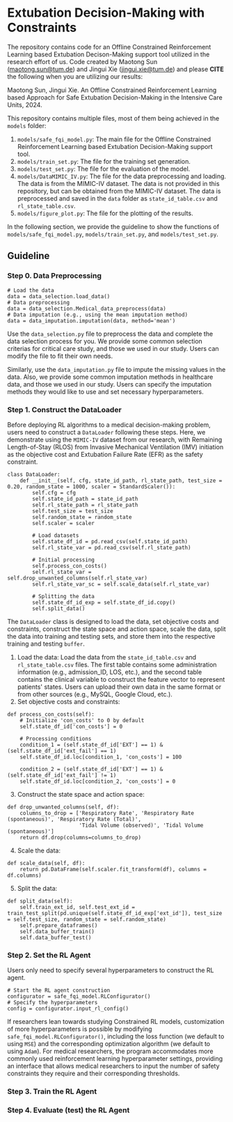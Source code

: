 # Extubation Decision-Making with Constraints 

The repository contains code for an Offline Constrained Reinforcement Learning based Extubation Decison-Making support
tool utilized in the research effort of us. Code created by Maotong Sun (maotong.sun@tum.de) and Jingui Xie (jingui.xie@tum.de) 
and please **CITE** the following when you are utilizing our results:

Maotong Sun, Jingui Xie. An Offline Constrained Reinforcement Learning based Approach for Safe Extubation Decision-Making in the Intensive Care Units, 2024.

This repository contains multiple files, most of them being achieved in the `models` folder:
1. `models/safe_fqi_model.py`: The main file for the Offline Constrained Reinforcement Learning based Extubation Decision-Making support tool.
2. `models/train_set.py`: The file for the training set generation.
3. `models/test_set.py`: The file for the evaluation of the model.
4. `models/DataMIMIC_IV.py`: The file for the data preprocessing and loading. 
The data is from the MIMIC-IV dataset. 
The data is not provided in this repository, 
but can be obtained from the MIMIC-IV dataset. 
The data is preprocessed and saved in the `data` folder as `state_id_table.csv` and `rl_state_table.csv`.
5. `models/figure_plot.py`: The file for the plotting of the results.

In the following section, we provide the guideline to show the functions of `models/safe_fqi_model.py`, 
`models/train_set.py`, and `models/test_set.py`.

## Guideline
### Step 0. Data Preprocessing
```
# Load the data
data = data_selection.load_data()
# Data preprocessing 
data = data_selection.Medical_data_preprocess(data)  
# Data imputation (e.g., using the mean imputation method)
data = data_imputation.imputation(data, method='mean')
```
Use the `data_selection.py` file to preprocess the data and complete the data selection process for you. We provide some 
common selection criterias for critical care study, and those we used in our study. Users can modify the file to fit their 
own needs.

Similarly, use the `data_imputation.py` file to impute the missing values in the data. Also, 
we provide some common imputation methods in healthcare data, and those we used in our study. 
Users can specify the imputation methods they would like to use and set necessary hyperparameters.

### Step 1. Construct the DataLoader
Before deploying RL algorithms to a medical decision-making problem, 
users need to construct a `DataLoader` following these steps. 
Here, we demonstrate using the `MIMIC-IV` dataset from our research, 
with Remaining Length-of-Stay (RLOS) from Invasive Mechanical Ventilation (IMV) initiation as the objective cost 
and Extubation Failure Rate (EFR) as the safety constraint.
```
class DataLoader:
    def __init__(self, cfg, state_id_path, rl_state_path, test_size = 0.20, random_state = 1000, scaler = StandardScaler()):
        self.cfg = cfg
        self.state_id_path = state_id_path
        self.rl_state_path = rl_state_path
        self.test_size = test_size
        self.random_state = random_state
        self.scaler = scaler

        # Load datasets
        self.state_df_id = pd.read_csv(self.state_id_path)
        self.rl_state_var = pd.read_csv(self.rl_state_path)

        # Initial processing
        self.process_con_costs()
        self.rl_state_var = self.drop_unwanted_columns(self.rl_state_var)
        self.rl_state_var_sc = self.scale_data(self.rl_state_var)

        # Splitting the data
        self.state_df_id_exp = self.state_df_id.copy()
        self.split_data()
```
The `DataLoader` class is designed to load the data, 
set objective costs and constraints,
construct the state space and action space,
scale the data,
split the data into training and testing sets, 
and store them into the respective training and testing `buffer`.
1) Load the data: Load the data from the `state_id_table.csv` and `rl_state_table.csv` files. The first table contains some 
administration information (e.g., admission_ID, LOS, etc.), and the second table contains the clinical variable to construct the 
feature vector to represent patients' states. Users can upload their own data in the same format or from other sources (e.g., 
MySQL, Google Cloud, etc.).
2) Set objective costs and constraints: 
```
def process_con_costs(self):
    # Initialize 'con_costs' to 0 by default
    self.state_df_id['con_costs'] = 0

    # Processing conditions
    condition_1 = (self.state_df_id['EXT'] == 1) & (self.state_df_id['ext_fail'] == 1)
    self.state_df_id.loc[condition_1, 'con_costs'] = 100

    condition_2 = (self.state_df_id['EXT'] == 1) & (self.state_df_id['ext_fail'] != 1)
    self.state_df_id.loc[condition_2, 'con_costs'] = 0
```
3) Construct the state space and action space: 
```
def drop_unwanted_columns(self, df):
    columns_to_drop = ['Respiratory Rate', 'Respiratory Rate (spontaneous)', 'Respiratory Rate (Total)',
                       'Tidal Volume (observed)', 'Tidal Volume (spontaneous)']
    return df.drop(columns=columns_to_drop)
```
4) Scale the data: 
```
def scale_data(self, df):
    return pd.DataFrame(self.scaler.fit_transform(df), columns = df.columns)
```
5) Split the data: 
```
def split_data(self):
    self.train_ext_id, self.test_ext_id = train_test_split(pd.unique(self.state_df_id_exp['ext_id']), test_size = self.test_size, random_state = self.random_state)
    self.prepare_dataframes()
    self.data_buffer_train()
    self.data_buffer_test()
```

### Step 2. Set the RL Agent
Users only need to specify several hyperparameters to construct the RL agent.
```
# Start the RL agent construction
configurator = safe_fqi_model.RLConfigurator()
# Specify the hyperparameters
config = configurator.input_rl_config()
```
If researchers lean towards studying Constrained RL models, 
customization of more hyperparameters is possible by modifying `safe_fqi_model.RLConfigurator()`, 
including the loss function (we default to using `MSE`) 
and the corresponding optimization algorithm (we default to using `Adam`). 
For medical researchers, 
the program accommodates more commonly used reinforcement learning hyperparameter settings, 
providing an interface that allows medical researchers to 
input the number of safety constraints they require and their corresponding thresholds.

### Step 3. Train the RL Agent

### Step 4. Evaluate (test) the RL Agent
